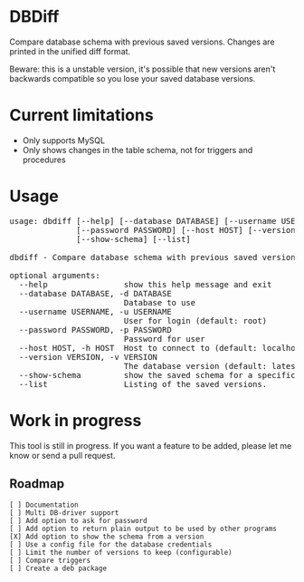 DBDiff
======
Compare database schema with previous saved versions. Changes are printed in the unified diff format.

Beware: this is a unstable version, it's possible that new versions aren't backwards compatible so you lose your saved database versions.

Current limitations
===========
* Only supports MySQL
* Only shows changes in the table schema, not for triggers and procedures

Usage
=====
<pre>
usage: dbdiff [--help] [--database DATABASE] [--username USERNAME]
              [--password PASSWORD] [--host HOST] [--version VERSION]
              [--show-schema] [--list]

dbdiff - Compare database schema with previous saved versions

optional arguments:
  --help                show this help message and exit
  --database DATABASE, -d DATABASE
                        Database to use
  --username USERNAME, -u USERNAME
                        User for login (default: root)
  --password PASSWORD, -p PASSWORD
                        Password for user
  --host HOST, -h HOST  Host to connect to (default: localhost)
  --version VERSION, -v VERSION
                        The database version (default: latest version)
  --show-schema         show the saved schema for a specific version.
  --list                Listing of the saved versions.
</pre>


Work in progress
================
This tool is still in progress. If you want a feature to be added, please let me know or send a pull request.

Roadmap
-------
    [ ] Documentation
    [ ] Multi DB-driver support
    [ ] Add option to ask for password
    [ ] Add option to return plain output to be used by other programs
    [X] Add option to show the schema from a version
    [ ] Use a config file for the database credentials
    [ ] Limit the number of versions to keep (configurable)
    [ ] Compare triggers
    [ ] Create a deb package
